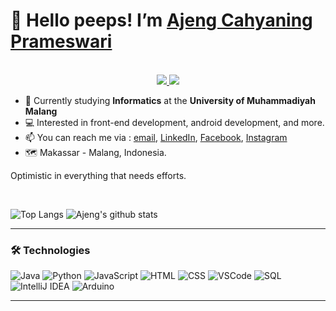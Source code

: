<!--
**ajenggcp/ajenggcp** is a ✨ _special_ ✨ repository because its `README.md` (this file) appears on your GitHub profile.

Here are some ideas to get you started:

-->

# 👋 Hello peeps! I’m [Ajeng Cahyaning Prameswari](https://github.com/ajenggcp)

<p align="center"><br/>
  
 <a href="https://linkedin.com/in/ajeng-cahyaning-prameswari-20ba611b2">
  <img src="https://img.shields.io/badge/LinkedIn-0077B5?style=for-the-badge&logo=linkedin&logoColor=white">
 </a>
 <a href="mailto:acahyaningp@gmail.com">
  <img src="https://img.shields.io/badge/Email-tim.acahyaningp@gmail.com-red?style=flat-square&logo=gmail&logoColor=white">
 </a>
</p>


- 📄 Currently studying **Informatics** at the **University of Muhammadiyah Malang**
- 💻 Interested in front-end development, android development, and more.
- 📫 You can reach me via : [email](mailto:acahyaningp@gmail.com "acahyaningp@gmail.com"), [LinkedIn](https://www.linkedin.com/in/ajeng-cahyaning-prameswari-20ba611b2/ "ajeng-cahyaning-prameswari"), [Facebook](https://web.facebook.com/ajeng.cprameswari.7/ "Ajeng CPrameswari"), [Instagram](https://www.instagram.com/ajenggcp/ "Ajeng CPrameswari")
- 🗺️ Makassar - Malang, Indonesia.

Optimistic in everything that needs efforts.

<br>

![Top Langs](https://github-readme-stats.vercel.app/api/top-langs/?username=ajenggcp&theme=tokyonight&count_private=true&langs_count=8&layout=compact)
![Ajeng's github stats](https://github-readme-stats.vercel.app/api/?username=ajenggcp&show_icons=true&theme=tokyonight&count_private=true&hide_rank=true&line_height=24) <!--&hide=contribs -->
<br>

---

### 🛠️ Technologies
![Java](https://img.shields.io/badge/-Java-black?style=flat-square&logo=java&logoColor=red)
![Python](https://img.shields.io/badge/-Python-black?style=flat-square&logo=python)
![JavaScript](https://img.shields.io/badge/-JavaScript-black?style=flat-square&logo=javascript)
![HTML](https://img.shields.io/badge/-HTML5-black?style=flat-square&logo=html5)
![CSS](https://img.shields.io/badge/-CSS3-black?style=flat-square&logo=css3)
![VSCode](https://img.shields.io/badge/-VSCode-black?style=flat-square&logo=visualstudiocode&logoColor=blue)
![SQL](https://img.shields.io/badge/-SQL-black?style=flat-square&logo=postgresql&logoColor=blue)
![IntelliJ IDEA](https://img.shields.io/badge/-IntelliJ%20IDEA-black?style=flat-square&logo=intellijidea)
![Arduino](https://img.shields.io/badge/-Arduino-black?style=flat-square&logo=arduino)

---
